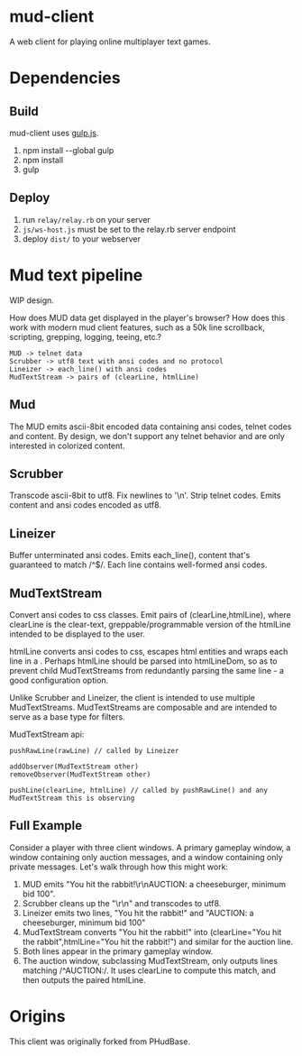 # mud-client

A web client for playing online multiplayer text games.

# Dependencies

## Build

mud-client uses [gulp.js](https://github.com/gulpjs/gulp).

1. npm install --global gulp
2. npm install
3. gulp

## Deploy

1. run `relay/relay.rb` on your server
2. `js/ws-host.js` must be set to the relay.rb server endpoint
3. deploy `dist/` to your webserver


# Mud text pipeline

WIP design.

How does MUD data get displayed in the player's browser? How does this work with modern mud client features, such as a 50k line scrollback, scripting, grepping, logging, teeing, etc.?

    MUD -> telnet data
    Scrubber -> utf8 text with ansi codes and no protocol
    Lineizer -> each_line() with ansi codes
    MudTextStream -> pairs of (clearLine, htmlLine)

## Mud

The MUD emits ascii-8bit encoded data containing ansi codes, telnet codes and content. By design, we don't support any telnet behavior and are only interested in colorized content.

## Scrubber

Transcode ascii-8bit to utf8. Fix newlines to '\n'. Strip telnet codes. Emits content and ansi codes encoded as utf8.

## Lineizer

Buffer unterminated ansi codes. Emits each_line(), content that's guaranteed to match /^$/. Each line contains well-formed ansi codes.

## MudTextStream

Convert ansi codes to css classes. Emit pairs of (clearLine,htmlLine), where clearLine is the clear-text, greppable/programmable version of the htmlLine intended to be displayed to the user. 

htmlLine converts ansi codes to css, escapes html entities and wraps each line in a <span>. Perhaps htmlLine should be parsed into htmlLineDom, so as to prevent child MudTextStreams from redundantly parsing the same line - a good configuration option.

Unlike Scrubber and Lineizer, the client is intended to use multiple MudTextStreams. MudTextStreams are composable and are intended to serve as a base type for filters.

MudTextStream api:

    pushRawLine(rawLine) // called by Lineizer
    
    addObserver(MudTextStream other) 
    removeObserver(MudTextStream other)

    pushLine(clearLine, htmlLine) // called by pushRawLine() and any MudTextStream this is observing


## Full Example

Consider a player with three client windows. A primary gameplay window, a window containing only auction messages, and a window containing only private messages. Let's walk through how this might work:

1. MUD emits "You hit the rabbit!\r\nAUCTION: a cheeseburger, minimum bid 100".
2. Scrubber cleans up the "\r\n" and transcodes to utf8.
3. Lineizer emits two lines, "You hit the rabbit!" and "AUCTION: a cheeseburger, minimum bid 100"
4. MudTextStream converts "You hit the rabbit!" into (clearLine="You hit the rabbit",htmlLine="<span><span class="color_fg_bb">You hit the rabbit!</span></span>") and similar for the auction line.
5. Both lines appear in the primary gameplay window.
6. The auction window, subclassing MudTextStream, only outputs lines matching /^AUCTION:/. It uses clearLine to compute this match, and then outputs the paired htmlLine.


# Origins

This client was originally forked from PHudBase.
